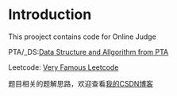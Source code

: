# Introduction

This prooject contains code for Online Judge

PTA/_DS:[Data Structure and Allgorithm from PTA](https://pintia.cn/problem-sets/15/problems/type/6)

Leetcode: [Very Famous Leetcode](https://leetcode.com/problemset/all/)

题目相关的题解思路，欢迎查看[我的CSDN博客](https://blog.csdn.net/weixin_36999242)
